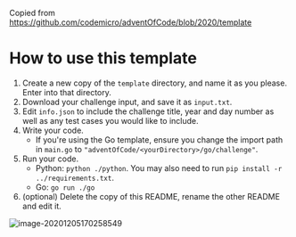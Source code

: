 Copied from https://github.com/codemicro/adventOfCode/blob/2020/template

# How to use this template

1. Create a new copy of the `template` directory, and name it as you please. Enter into that directory.
2. Download your challenge input, and save it as `input.txt`.
3. Edit `info.json` to include the challenge title, year and day number as well as any test cases you would like to include.
4. Write your code.
   - If you're using the Go template, ensure you change the import path in `main.go` to `"adventOfCode/<yourDirectory>/go/challenge"`.
5. Run your code.
   - Python: `python ./python`. You may also need to run `pip install -r ../requirements.txt`.
   - Go: `go run ./go`
6. (optional) Delete the copy of this README, rename the other README and edit it.



![image-20201205170258549](https://github.com/codemicro/adventOfCode/blob/master/.github/image-20201205170258549.png?raw=true)
